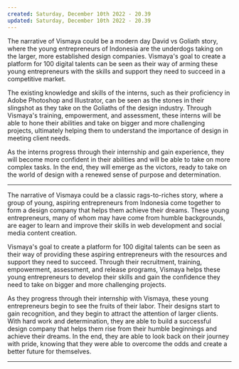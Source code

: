 ```yaml
---
created: Saturday, December 10th 2022 - 20.39
updated: Saturday, December 10th 2022 - 20.39
---
```

The narrative of Vismaya could be a modern day David vs Goliath story, where the young entrepreneurs of Indonesia are the underdogs taking on the larger, more established design companies. Vismaya's goal to create a platform for 100 digital talents can be seen as their way of arming these young entrepreneurs with the skills and support they need to succeed in a competitive market.

The existing knowledge and skills of the interns, such as their proficiency in Adobe Photoshop and Illustrator, can be seen as the stones in their slingshot as they take on the Goliaths of the design industry. Through Vismaya's training, empowerment, and assessment, these interns will be able to hone their abilities and take on bigger and more challenging projects, ultimately helping them to understand the importance of design in meeting client needs.

As the interns progress through their internship and gain experience, they will become more confident in their abilities and will be able to take on more complex tasks. In the end, they will emerge as the victors, ready to take on the world of design with a renewed sense of purpose and determination.

---

The narrative of Vismaya could be a classic rags-to-riches story, where a group of young, aspiring entrepreneurs from Indonesia come together to form a design company that helps them achieve their dreams. These young entrepreneurs, many of whom may have come from humble backgrounds, are eager to learn and improve their skills in web development and social media content creation.

Vismaya's goal to create a platform for 100 digital talents can be seen as their way of providing these aspiring entrepreneurs with the resources and support they need to succeed. Through their recruitment, training, empowerment, assessment, and release programs, Vismaya helps these young entrepreneurs to develop their skills and gain the confidence they need to take on bigger and more challenging projects.

As they progress through their internship with Vismaya, these young entrepreneurs begin to see the fruits of their labor. Their designs start to gain recognition, and they begin to attract the attention of larger clients. With hard work and determination, they are able to build a successful design company that helps them rise from their humble beginnings and achieve their dreams. In the end, they are able to look back on their journey with pride, knowing that they were able to overcome the odds and create a better future for themselves.

---
